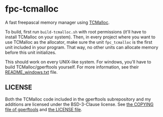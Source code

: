 # fpc-tcmalloc
A fast freepascal memory manager using [TCMalloc](http://goog-perftools.sourceforge.net/doc/tcmalloc.html).

To build, first run ``build-tcmalloc.sh`` with root permissions (it'll have to install TCMalloc on your system).
Then, in every project where you want to use TCMalloc as the allocator, make sure the unit ``fpc_tcmalloc`` is the first unit included in your program. That way, no other units can allocate memory before this unit initializes.

This should work on every UNIX-like system. For windows, you'll have to build TCMalloc/gperftools yourself. For more information, see their [README_windows.txt](https://github.com/gperftools/gperftools/blob/e033431e5a9e02e4d1882bb6fcd212c4fab56173/README_windows.txt) file.

## LICENSE
Both the TCMalloc code included in the gperftools subrepository and my additions are licensed under the BSD-3-Clause license. See [the COPYING file of gperftools](gperftools/COPYING) and [the LICENSE file](LICENSE).

